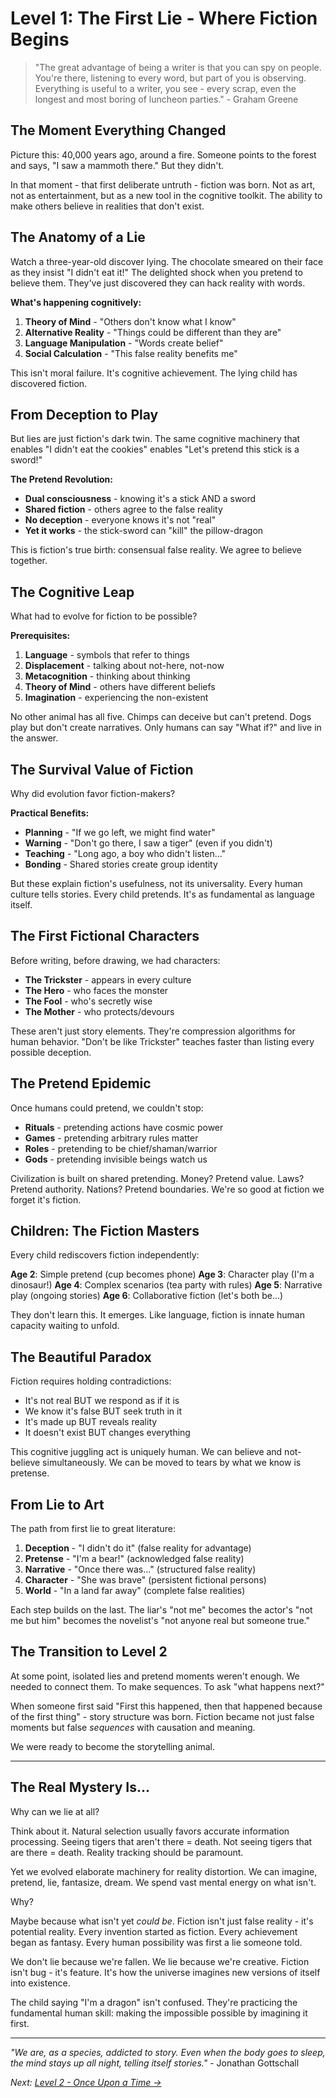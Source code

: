 # Level 1: The First Lie - Where Fiction Begins

> "The great advantage of being a writer is that you can spy on people. You're there, listening to every word, but part of you is observing. Everything is useful to a writer, you see - every scrap, even the longest and most boring of luncheon parties." - Graham Greene

## The Moment Everything Changed

Picture this: 40,000 years ago, around a fire. Someone points to the forest and says, "I saw a mammoth there." But they didn't. 

In that moment - that first deliberate untruth - fiction was born. Not as art, not as entertainment, but as a new tool in the cognitive toolkit. The ability to make others believe in realities that don't exist.

## The Anatomy of a Lie

Watch a three-year-old discover lying. The chocolate smeared on their face as they insist "I didn't eat it!" The delighted shock when you pretend to believe them. They've just discovered they can hack reality with words.

**What's happening cognitively:**
1. **Theory of Mind** - "Others don't know what I know"
2. **Alternative Reality** - "Things could be different than they are"
3. **Language Manipulation** - "Words create belief"
4. **Social Calculation** - "This false reality benefits me"

This isn't moral failure. It's cognitive achievement. The lying child has discovered fiction.

## From Deception to Play

But lies are just fiction's dark twin. The same cognitive machinery that enables "I didn't eat the cookies" enables "Let's pretend this stick is a sword!"

**The Pretend Revolution:**
- **Dual consciousness** - knowing it's a stick AND a sword
- **Shared fiction** - others agree to the false reality
- **No deception** - everyone knows it's not "real"
- **Yet it works** - the stick-sword can "kill" the pillow-dragon

This is fiction's true birth: consensual false reality. We agree to believe together.

## The Cognitive Leap

What had to evolve for fiction to be possible?

**Prerequisites:**
1. **Language** - symbols that refer to things
2. **Displacement** - talking about not-here, not-now
3. **Metacognition** - thinking about thinking
4. **Theory of Mind** - others have different beliefs
5. **Imagination** - experiencing the non-existent

No other animal has all five. Chimps can deceive but can't pretend. Dogs play but don't create narratives. Only humans can say "What if?" and live in the answer.

## The Survival Value of Fiction

Why did evolution favor fiction-makers?

**Practical Benefits:**
- **Planning** - "If we go left, we might find water"
- **Warning** - "Don't go there, I saw a tiger" (even if you didn't)
- **Teaching** - "Long ago, a boy who didn't listen..."
- **Bonding** - Shared stories create group identity

But these explain fiction's usefulness, not its universality. Every human culture tells stories. Every child pretends. It's as fundamental as language itself.

## The First Fictional Characters

Before writing, before drawing, we had characters:
- **The Trickster** - appears in every culture
- **The Hero** - who faces the monster
- **The Fool** - who's secretly wise
- **The Mother** - who protects/devours

These aren't just story elements. They're compression algorithms for human behavior. "Don't be like Trickster" teaches faster than listing every possible deception.

## The Pretend Epidemic

Once humans could pretend, we couldn't stop:
- **Rituals** - pretending actions have cosmic power
- **Games** - pretending arbitrary rules matter
- **Roles** - pretending to be chief/shaman/warrior
- **Gods** - pretending invisible beings watch us

Civilization is built on shared pretending. Money? Pretend value. Laws? Pretend authority. Nations? Pretend boundaries. We're so good at fiction we forget it's fiction.

## Children: The Fiction Masters

Every child rediscovers fiction independently:

**Age 2**: Simple pretend (cup becomes phone)
**Age 3**: Character play (I'm a dinosaur!)
**Age 4**: Complex scenarios (tea party with rules)
**Age 5**: Narrative play (ongoing stories)
**Age 6**: Collaborative fiction (let's both be...)

They don't learn this. It emerges. Like language, fiction is innate human capacity waiting to unfold.

## The Beautiful Paradox

Fiction requires holding contradictions:
- It's not real BUT we respond as if it is
- We know it's false BUT seek truth in it
- It's made up BUT reveals reality
- It doesn't exist BUT changes everything

This cognitive juggling act is uniquely human. We can believe and not-believe simultaneously. We can be moved to tears by what we know is pretense.

## From Lie to Art

The path from first lie to great literature:

1. **Deception** - "I didn't do it" (false reality for advantage)
2. **Pretense** - "I'm a bear!" (acknowledged false reality)
3. **Narrative** - "Once there was..." (structured false reality)
4. **Character** - "She was brave" (persistent fictional persons)
5. **World** - "In a land far away" (complete false realities)

Each step builds on the last. The liar's "not me" becomes the actor's "not me but him" becomes the novelist's "not anyone real but someone true."

## The Transition to Level 2

At some point, isolated lies and pretend moments weren't enough. We needed to connect them. To make sequences. To ask "what happens next?"

When someone first said "First this happened, then that happened because of the first thing" - story structure was born. Fiction became not just false moments but false *sequences* with causation and meaning.

We were ready to become the storytelling animal.

---

## The Real Mystery Is...

Why can we lie at all?

Think about it. Natural selection usually favors accurate information processing. Seeing tigers that aren't there = death. Not seeing tigers that are there = death. Reality tracking should be paramount.

Yet we evolved elaborate machinery for reality distortion. We can imagine, pretend, lie, fantasize, dream. We spend vast mental energy on what isn't.

Why?

Maybe because what isn't yet *could be*. Fiction isn't just false reality - it's potential reality. Every invention started as fiction. Every achievement began as fantasy. Every human possibility was first a lie someone told.

We don't lie because we're fallen. We lie because we're creative. Fiction isn't bug - it's feature. It's how the universe imagines new versions of itself into existence.

The child saying "I'm a dragon" isn't confused. They're practicing the fundamental human skill: making the impossible possible by imagining it first.

---

*"We are, as a species, addicted to story. Even when the body goes to sleep, the mind stays up all night, telling itself stories."* - Jonathan Gottschall

*Next: [Level 2 - Once Upon a Time →](L2_Story_Instinct.md)*